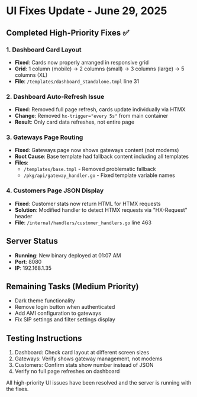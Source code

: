 # UI Fixes Update - June 29, 2025

## Completed High-Priority Fixes ✅

### 1. Dashboard Card Layout
- **Fixed**: Cards now properly arranged in responsive grid
- **Grid**: 1 column (mobile) → 2 columns (small) → 3 columns (large) → 5 columns (XL)
- **File**: `/templates/dashboard_standalone.tmpl` line 31

### 2. Dashboard Auto-Refresh Issue
- **Fixed**: Removed full page refresh, cards update individually via HTMX
- **Change**: Removed `hx-trigger="every 5s"` from main container
- **Result**: Only card data refreshes, not entire page

### 3. Gateways Page Routing
- **Fixed**: Gateways page now shows gateways content (not modems)
- **Root Cause**: Base template had fallback content including all templates
- **Files**: 
  - `/templates/base.tmpl` - Removed problematic fallback
  - `/pkg/api/gateway_handler.go` - Fixed template variable names

### 4. Customers Page JSON Display
- **Fixed**: Customer stats now return HTML for HTMX requests
- **Solution**: Modified handler to detect HTMX requests via "HX-Request" header
- **File**: `/internal/handlers/customer_handlers.go` line 463

## Server Status
- **Running**: New binary deployed at 01:07 AM
- **Port**: 8080
- **IP**: 192.168.1.35

## Remaining Tasks (Medium Priority)
- Dark theme functionality
- Remove login button when authenticated
- Add AMI configuration to gateways
- Fix SIP settings and filter settings display

## Testing Instructions
1. Dashboard: Check card layout at different screen sizes
2. Gateways: Verify shows gateway management, not modems
3. Customers: Confirm stats show number instead of JSON
4. Verify no full page refreshes on dashboard

All high-priority UI issues have been resolved and the server is running with the fixes.